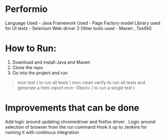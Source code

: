 # Performio

Language Used  - Java
Framework Used  - Page Factory model
Library used for UI tests - Selenium Web-driver 3
Other tools used - Maven , TestNG

How to Run:
===========

1) Download and install Java and Maven
2) Clone the repo
3) Go into the project and run

> mvn test ( to run all tests )
> mvn clean verify to run all tests and generate a html report
> mvn -Dtest= <Test Name> ( to run a single test )


Improvements that can be done
=============================

Add logic around updating chromedriver and firefox driver .
Logic around selection of browser from the run command
Hook it up to Jenkins for running it with continous integration
